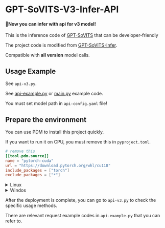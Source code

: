 # GPT-SoVITS-V3-Infer-API

#### 🎉Now you can infer with api for v3 model!

This is the inference code of [GPT-SoVITS](https://github.com/RVC-Boss/GPT-SoVITS) that can be developer-friendly

The project code is modified from [GPT-SoVITS-Infer](https://github.com/BeautyyuYanli/GPT-SoVITS-Infer).

Compatible with **all version** model calls.

## Usage Example

See `api-v3.py`.

See [api-example.py](example.ipynb) or [main.py]() example code.

You must set model path in `api-config.yaml` file!

## Prepare the environment

You can use PDM to install this project quickly.

If you want to run it on CPU, you must remove this in `pyproject.toml`.

```toml
# remove this 
[[tool.pdm.source]]
name = "pytorch-cuda"
url = "https://download.pytorch.org/whl/cu118"
include_packages = ["torch"]
exclude_packages = ["*"]
```

<details><summary> Linux</summary>

```
pdm install
```

</details>

<details><summary>Windos</summary>


```
pdm install
```

</details>

After the deployment is complete, you can go to `api-v3.py` to check the specific usage methods. 

There are relevant request example codes in `api-example.py` that you can refer to.

